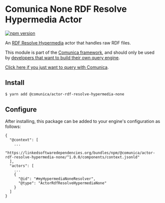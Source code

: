 # Comunica None RDF Resolve Hypermedia Actor

[![npm version](https://badge.fury.io/js/%40comunica%2Factor-rdf-resolve-hypermedia-none.svg)](https://www.npmjs.com/package/@comunica/actor-rdf-resolve-hypermedia-none)

An [RDF Resolve Hypermedia](https://github.com/comunica/comunica/tree/master/packages/bus-rdf-resolve-hypermedia) actor that handles raw RDF files.

This module is part of the [Comunica framework](https://github.com/comunica/comunica),
and should only be used by [developers that want to build their own query engine](https://comunica.dev/docs/modify/).

[Click here if you just want to query with Comunica](https://comunica.dev/docs/query/).

## Install

```bash
$ yarn add @comunica/actor-rdf-resolve-hypermedia-none
```

## Configure

After installing, this package can be added to your engine's configuration as follows:
```text
{
  "@context": [
    ...
    "https://linkedsoftwaredependencies.org/bundles/npm/@comunica/actor-rdf-resolve-hypermedia-none/^1.0.0/components/context.jsonld"  
  ],
  "actors": [
    ...
    {
      "@id": "#myHypermediaNoneResolver",
      "@type": "ActorRdfResolveHypermediaNone"
    }
  ]
}
```
